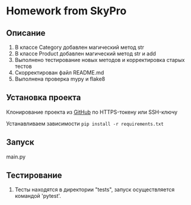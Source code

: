 # Homework from SkyPro

## Описание
1. В классе Category добавлен магический метод str
2. В классе Product добавлен магический метод str и add 
3. Выполнено тестирование новых методов и корректировка старых тестов
4. Скорректирован файл README.md 
5. Выполнена проверка mypy и flake8

## Установка проекта
Клонирование проекта из [GitHub](https://github.com/Sweerx/Homework_4_OOP) по HTTPS-токену или SSH-ключу

Устанавливаем зависимости ```pip install -r requirements.txt```

## Запуск
main.py

## Тестирование
1. Тесты находятся в директории "tests", запуск осуществляется командой
'pytest'.